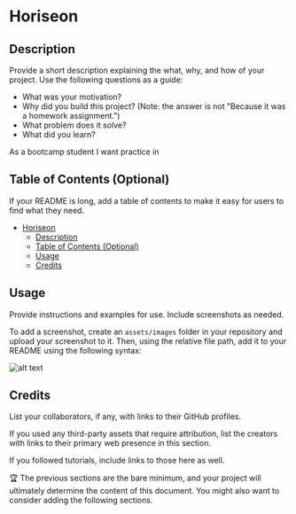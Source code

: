 # Horiseon
## Description

Provide a short description explaining the what, why, and how of your project. Use the following questions as a guide:

- What was your motivation?
- Why did you build this project? (Note: the answer is not "Because it was a homework assignment.")
- What problem does it solve?
- What did you learn?

As a bootcamp student I want practice in 
## Table of Contents (Optional)

If your README is long, add a table of contents to make it easy for users to find what they need.

- [Horiseon](#horiseon)
  - [Description](#description)
  - [Table of Contents (Optional)](#table-of-contents-optional)
  - [Usage](#usage)
  - [Credits](#credits)

## Usage

Provide instructions and examples for use. Include screenshots as needed.

To add a screenshot, create an `assets/images` folder in your repository and upload your screenshot to it. Then, using the relative file path, add it to your README using the following syntax:

![alt text](assets/images/screenshot.png)

## Credits

List your collaborators, if any, with links to their GitHub profiles.

If you used any third-party assets that require attribution, list the creators with links to their primary web presence in this section.

If you followed tutorials, include links to those here as well.


🏆 The previous sections are the bare minimum, and your project will ultimately determine the content of this document. You might also want to consider adding the following sections.
